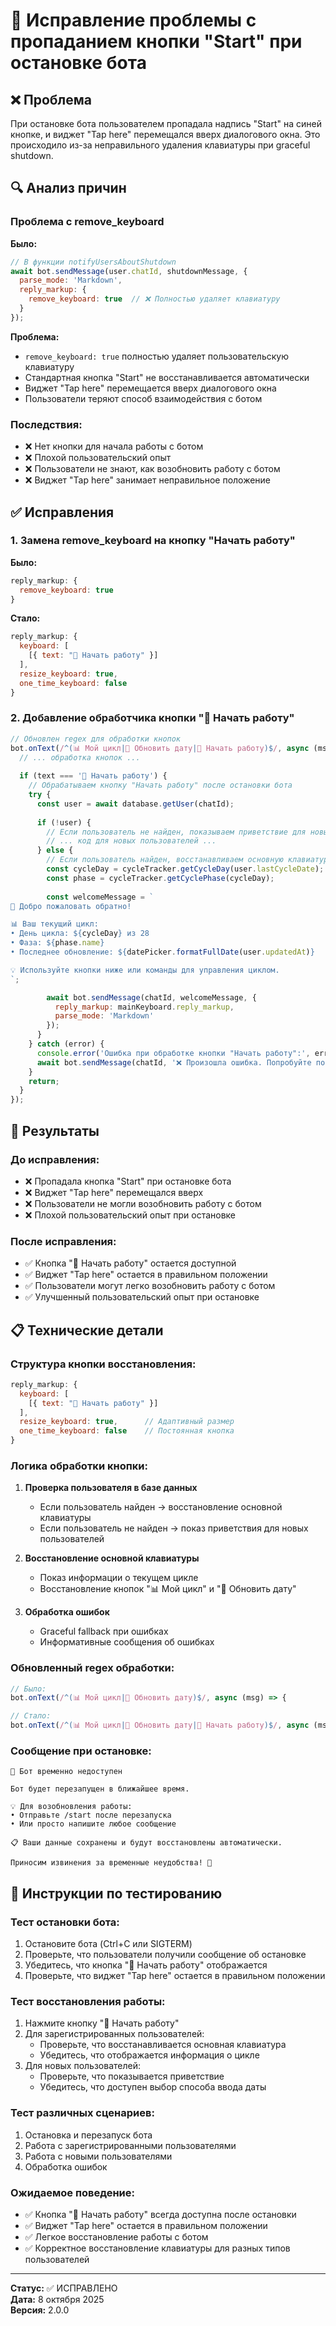 # 🔧 Исправление проблемы с пропаданием кнопки "Start" при остановке бота

## ❌ Проблема

При остановке бота пользователем пропадала надпись "Start" на синей кнопке, и виджет "Tap here" перемещался вверх диалогового окна. Это происходило из-за неправильного удаления клавиатуры при graceful shutdown.

## 🔍 Анализ причин

### **Проблема с remove_keyboard**

**Было:**
```javascript
// В функции notifyUsersAboutShutdown
await bot.sendMessage(user.chatId, shutdownMessage, { 
  parse_mode: 'Markdown',
  reply_markup: {
    remove_keyboard: true  // ❌ Полностью удаляет клавиатуру
  }
});
```

**Проблема:**
- `remove_keyboard: true` полностью удаляет пользовательскую клавиатуру
- Стандартная кнопка "Start" не восстанавливается автоматически
- Виджет "Tap here" перемещается вверх диалогового окна
- Пользователи теряют способ взаимодействия с ботом

### **Последствия:**
- ❌ Нет кнопки для начала работы с ботом
- ❌ Плохой пользовательский опыт
- ❌ Пользователи не знают, как возобновить работу с ботом
- ❌ Виджет "Tap here" занимает неправильное положение

## ✅ Исправления

### 1. **Замена remove_keyboard на кнопку "Начать работу"**

**Было:**
```javascript
reply_markup: {
  remove_keyboard: true
}
```

**Стало:**
```javascript
reply_markup: {
  keyboard: [
    [{ text: "🚀 Начать работу" }]
  ],
  resize_keyboard: true,
  one_time_keyboard: false
}
```

### 2. **Добавление обработчика кнопки "🚀 Начать работу"**

```javascript
// Обновлен regex для обработки кнопок
bot.onText(/^(📊 Мой цикл|🔄 Обновить дату|🚀 Начать работу)$/, async (msg) => {
  // ... обработка кнопок ...
  
  if (text === '🚀 Начать работу') {
    // Обрабатываем кнопку "Начать работу" после остановки бота
    try {
      const user = await database.getUser(chatId);
      
      if (!user) {
        // Если пользователь не найден, показываем приветствие для новых пользователей
        // ... код для новых пользователей ...
      } else {
        // Если пользователь найден, восстанавливаем основную клавиатуру
        const cycleDay = cycleTracker.getCycleDay(user.lastCycleDate);
        const phase = cycleTracker.getCyclePhase(cycleDay);
        
        const welcomeMessage = `
🌸 Добро пожаловать обратно!

📊 Ваш текущий цикл:
• День цикла: ${cycleDay} из 28
• Фаза: ${phase.name}
• Последнее обновление: ${datePicker.formatFullDate(user.updatedAt)}

💡 Используйте кнопки ниже или команды для управления циклом.
`;

        await bot.sendMessage(chatId, welcomeMessage, { 
          reply_markup: mainKeyboard.reply_markup,
          parse_mode: 'Markdown'
        });
      }
    } catch (error) {
      console.error('Ошибка при обработке кнопки "Начать работу":', error);
      await bot.sendMessage(chatId, '❌ Произошла ошибка. Попробуйте позже.');
    }
    return;
  }
});
```

## 🎯 Результаты

### **До исправления:**
- ❌ Пропадала кнопка "Start" при остановке бота
- ❌ Виджет "Tap here" перемещался вверх
- ❌ Пользователи не могли возобновить работу с ботом
- ❌ Плохой пользовательский опыт при остановке

### **После исправления:**
- ✅ Кнопка "🚀 Начать работу" остается доступной
- ✅ Виджет "Tap here" остается в правильном положении
- ✅ Пользователи могут легко возобновить работу с ботом
- ✅ Улучшенный пользовательский опыт при остановке

## 📋 Технические детали

### **Структура кнопки восстановления:**

```javascript
reply_markup: {
  keyboard: [
    [{ text: "🚀 Начать работу" }]
  ],
  resize_keyboard: true,      // Адаптивный размер
  one_time_keyboard: false    // Постоянная кнопка
}
```

### **Логика обработки кнопки:**

1. **Проверка пользователя в базе данных**
   - Если пользователь найден → восстановление основной клавиатуры
   - Если пользователь не найден → показ приветствия для новых пользователей

2. **Восстановление основной клавиатуры**
   - Показ информации о текущем цикле
   - Восстановление кнопок "📊 Мой цикл" и "🔄 Обновить дату"

3. **Обработка ошибок**
   - Graceful fallback при ошибках
   - Информативные сообщения об ошибках

### **Обновленный regex обработки:**

```javascript
// Было:
bot.onText(/^(📊 Мой цикл|🔄 Обновить дату)$/, async (msg) => {

// Стало:
bot.onText(/^(📊 Мой цикл|🔄 Обновить дату|🚀 Начать работу)$/, async (msg) => {
```

### **Сообщение при остановке:**

```
🛑 Бот временно недоступен

Бот будет перезапущен в ближайшее время.

💡 Для возобновления работы:
• Отправьте /start после перезапуска
• Или просто напишите любое сообщение

📋 Ваши данные сохранены и будут восстановлены автоматически.

Приносим извинения за временные неудобства! 🙏
```

## 🚀 Инструкции по тестированию

### **Тест остановки бота:**
1. Остановите бота (Ctrl+C или SIGTERM)
2. Проверьте, что пользователи получили сообщение об остановке
3. Убедитесь, что кнопка "🚀 Начать работу" отображается
4. Проверьте, что виджет "Tap here" остается в правильном положении

### **Тест восстановления работы:**
1. Нажмите кнопку "🚀 Начать работу"
2. Для зарегистрированных пользователей:
   - Проверьте, что восстанавливается основная клавиатура
   - Убедитесь, что отображается информация о цикле
3. Для новых пользователей:
   - Проверьте, что показывается приветствие
   - Убедитесь, что доступен выбор способа ввода даты

### **Тест различных сценариев:**
1. Остановка и перезапуск бота
2. Работа с зарегистрированными пользователями
3. Работа с новыми пользователями
4. Обработка ошибок

### **Ожидаемое поведение:**
- ✅ Кнопка "🚀 Начать работу" всегда доступна после остановки
- ✅ Виджет "Tap here" остается в правильном положении
- ✅ Легкое восстановление работы с ботом
- ✅ Корректное восстановление клавиатуры для разных типов пользователей

---

**Статус:** ✅ ИСПРАВЛЕНО  
**Дата:** 8 октября 2025  
**Версия:** 2.0.0
